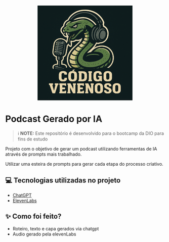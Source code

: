 <p align="center">
<img 
    src="./Podcast/assets/cover.png"
    width="300"
/>
</p>

# Podcast Gerado por IA


 > ℹ️ **NOTE:** Este repositório é desenvolvido para o bootcamp da DIO para fins de estudo

Projeto com o objetivo de gerar um podcast utilizando ferramentas de IA através de prompts mais trabalhado.

Utilizar uma esteira de prompts para gerar cada etapa do processo criativo.

## 💻 Tecnologias utilizadas no projeto

- [ChatGPT](https://chat.openai.com/) 
- [ElevenLabs](https://beta.elevenlabs.io/)

## ✨ Como foi feito?

- Roteiro, texto e capa gerados via chatgpt
- Audio gerado pela elevenLabs